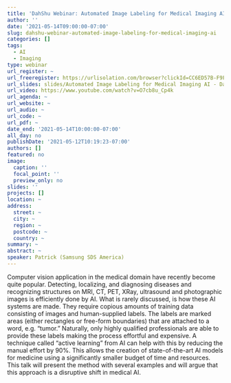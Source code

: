 ```yaml
---
title: 'DahShu Webinar: Automated Image Labeling for Medical Imaging AI'
author: ''
date: '2021-05-14T09:00:00-07:00'
slug: dahshu-webinar-automated-image-labeling-for-medical-imaging-ai
categories: []
tags:
  - AI
  - Imaging
type: webinar
url_register: ~
url_freeregister: https://urlisolation.com/browser?clickId=CC6ED57B-F9FE-499E-A8EA-4A3DEB770488&traceToken=1620839888%3Bgilead_hosted%3Bhttp%3A%2Fdahshu.wildapricot.org%2Feve&url=https%3A%2F%2Fdahshu.wildapricot.org%2Fevent-4296195
url_slides: slides/Automated Image Labeling for Medical Imaging AI - DahShu.pdf
url_video: https://www.youtube.com/watch?v=O7cb8u_Cp4k
url_agenda: ~
url_website: ~
url_audio: ~
url_code: ~
url_pdf: ~
date_end: '2021-05-14T10:00:00-07:00'
all_day: no
publishDate: '2021-05-12T10:19:23-07:00'
authors: []
featured: no
image:
  caption: ''
  focal_point: ''
  preview_only: no
slides: ''
projects: []
location: ~
address:
  street: ~
  city: ~
  region: ~
  postcode: ~
  country: ~
summary: ~
abstract: ~
speaker: Patrick (Samsung SDS America)
---
```

<!--more-->
Computer vision application in the medical domain have recently become quite popular. Detecting, localizing, and diagnosing diseases and recognizing structures on MRI, CT, PET, XRay, ultrasound and photographic images is efficiently done by AI. What is rarely discussed, is how these AI systems are made. They require copious amounts of training data consisting of images and human-supplied labels. The labels are marked areas (either rectangles or free-form boundaries) that are attached to a word, e.g. “tumor.” Naturally, only highly qualified professionals are able to provide these labels making the process effortful and expensive. A technique called “active learning” from AI can help with this by reducing the manual effort by 90%. This allows the creation of state-of-the-art AI models for medicine using a significantly smaller budget of time and resources. This talk will present the method with several examples and will argue that this approach is a disruptive shift in medical AI.